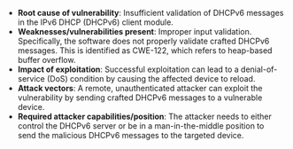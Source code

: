 - **Root cause of vulnerability**: Insufficient validation of DHCPv6 messages in the IPv6 DHCP (DHCPv6) client module.
- **Weaknesses/vulnerabilities present**: Improper input validation. Specifically, the software does not properly validate crafted DHCPv6 messages. This is identified as CWE-122, which refers to heap-based buffer overflow.
- **Impact of exploitation**: Successful exploitation can lead to a denial-of-service (DoS) condition by causing the affected device to reload.
- **Attack vectors**: A remote, unauthenticated attacker can exploit the vulnerability by sending crafted DHCPv6 messages to a vulnerable device.
- **Required attacker capabilities/position**: The attacker needs to either control the DHCPv6 server or be in a man-in-the-middle position to send the malicious DHCPv6 messages to the targeted device.